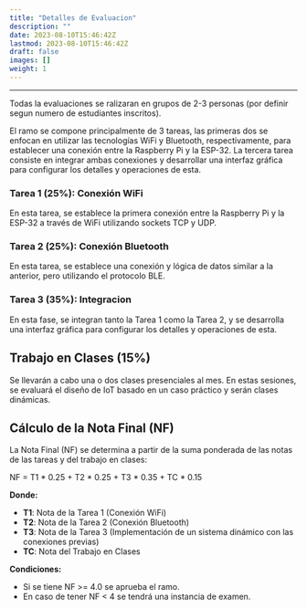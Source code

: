```yaml
---
title: "Detalles de Evaluacion"
description: ""
date: 2023-08-10T15:46:42Z
lastmod: 2023-08-10T15:46:42Z
draft: false
images: []
weight: 1
---
```


---

Todas la evaluaciones se ralizaran en grupos de 2-3 personas (por definir segun numero de estudiantes inscritos).


El ramo se compone principalmente de 3 tareas, las primeras dos se enfocan en utilizar las tecnologías WiFi y Bluetooth, respectivamente, para establecer una conexión entre la Raspberry Pi y la ESP-32. La tercera tarea consiste en integrar ambas conexiones y desarrollar una interfaz gráfica para configurar los detalles y operaciones de esta.



### **Tarea 1 (25%): Conexión WiFi**
En esta tarea, se establece la primera conexión entre la Raspberry Pi y la ESP-32 a través de WiFi utilizando sockets TCP y UDP.

### **Tarea 2 (25%): Conexión Bluetooth**
En esta tarea, se establece una conexión y lógica de datos similar a la anterior, pero utilizando el protocolo BLE.

### **Tarea 3 (35%): Integracion**
En esta fase, se integran tanto la Tarea 1 como la Tarea 2, y se desarrolla una interfaz gráfica para configurar los detalles y operaciones de esta.

## Trabajo en Clases (15%)
Se llevarán a cabo una o dos clases presenciales al mes. En estas sesiones, se evaluará el diseño de IoT basado en un caso práctico y serán clases dinámicas.

## Cálculo de la Nota Final (NF)
La Nota Final (NF) se determina a partir de la suma ponderada de las notas de las tareas y del trabajo en clases:

NF = T1 * 0.25  +  T2 * 0.25  +  T3 * 0.35  +  TC * 0.15

**Donde:**
- **T1**: Nota de la Tarea 1 (Conexión WiFi)
- **T2**: Nota de la Tarea 2 (Conexión Bluetooth)
- **T3**: Nota de la Tarea 3 (Implementación de un sistema dinámico con las conexiones previas)
- **TC**: Nota del Trabajo en Clases

**Condiciones:**
- Si se tiene NF >= 4.0 se aprueba el ramo.
- En caso de tener NF < 4 se tendrá una instancia de examen.

